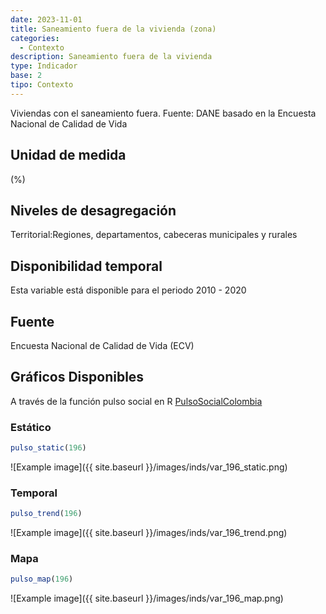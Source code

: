 ```yaml
---
date: 2023-11-01
title: Saneamiento fuera de la vivienda (zona)
categories:
  - Contexto
description: Saneamiento fuera de la vivienda
type: Indicador
base: 2
tipo: Contexto
--- 
```


Viviendas con el saneamiento fuera.
Fuente: DANE basado en la Encuesta Nacional de Calidad de Vida

## Unidad de medida
(%)

## Niveles de desagregación
Territorial:Regiones, departamentos, cabeceras municipales y rurales

## Disponibilidad temporal
Esta variable está disponible para el periodo 2010 - 2020

## Fuente
Encuesta Nacional de Calidad de Vida (ECV)

## Gráficos Disponibles

A través de la función pulso social en R [PulsoSocialColombia](https://github.com/pulsosocialcolombia/PulsoSocialColombia)

### Estático

``` R
pulso_static(196)
```

![Example image]({{ site.baseurl }}/images/inds/var_196_static.png)

### Temporal

``` R
pulso_trend(196)
```

![Example image]({{ site.baseurl }}/images/inds/var_196_trend.png)

### Mapa

``` R
pulso_map(196)
```

![Example image]({{ site.baseurl }}/images/inds/var_196_map.png)